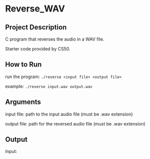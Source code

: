 # Reverse_WAV

## Project Description

C program that reverses the audio in a WAV file.

Starter code provided by CS50.

## How to Run

run the program: ```./reverse <input file> <output file>```

example: ```./reverse input.wav output.wav```

## Arguments

input file: path to the input audio file (must be .wav extension)

output file: path for the reversed audio file (must be .wav extension)

## Output

Input: 
